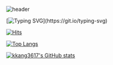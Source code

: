 ![header](https://capsule-render.vercel.app/api?type=wave&color=auto&height=300&section=header&text=%20kkang3617%20&fontSize=90)

[![Typing SVG](https://readme-typing-svg.demolab.com?font=Fira+Code&pause=1000&color=9973F7&background=FF0F0F00&center=true&vCenter=true&width=445&lines=%F0%9F%8C%B1+I%E2%80%99m+currently+learning+.+.+.)](https://git.io/typing-svg)

[![Hits](https://hits.seeyoufarm.com/api/count/incr/badge.svg?url=https%3A%2F%2Fgithub.com%2Fkkang3617%2Fhit-counter&count_bg=%23000000&title_bg=%23000000&icon=github.svg&icon_color=%23E7E7E7&title=visit&edge_flat=false)](https://hits.seeyoufarm.com)

[![Top Langs](https://github-readme-stats.vercel.app/api/top-langs/?username=kkang3617)](https://github.com/kkang3617/github-readme-stats)

[![kkang3617's GitHub stats](https://github-readme-stats.vercel.app/api?username=kkang3617)](https://github.com/anuraghazra/github-readme-stats)

<!--
**kkang3617/kkang3617** is a ✨ _special_ ✨ repository because its `README.md` (this file) appears on your GitHub profile.

Here are some ideas to get you started:

- 🔭 I’m currently working on ...
- 🌱 I’m currently learning ...
- 👯 I’m looking to collaborate on ...
- 🤔 I’m looking for help with ...
- 💬 Ask me about ...
- 📫 How to reach me: ...
- 😄 Pronouns: ...
- ⚡ Fun fact: ...
-->
